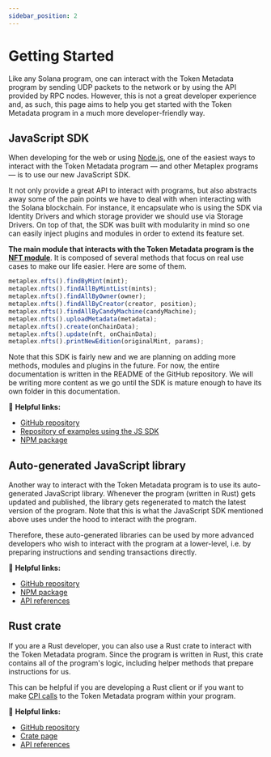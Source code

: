 ```yaml
---
sidebar_position: 2
---
```


# Getting Started

Like any Solana program, one can interact with the Token Metadata program by sending UDP packets to the network or by using the API provided by RPC nodes. However, this is not a great developer experience and, as such, this page aims to help you get started with the Token Metadata program in a much more developer-friendly way.

## JavaScript SDK

When developing for the web or using [Node.js](https://nodejs.org/en/), one of the easiest ways to interact with the Token Metadata program — and other Metaplex programs — is to use our new JavaScript SDK.

It not only provide a great API to interact with programs, but also abstracts away some of the pain points we have to deal with when interacting with the Solana blockchain. For instance, it encapsulate who is using the SDK via Identity Drivers and which storage provider we should use via Storage Drivers. On top of that, the SDK was built with modularity in mind so one can easily inject plugins and modules in order to extend its feature set.

**The main module that interacts with the Token Metadata program is the [NFT module](https://github.com/metaplex-foundation/js-next#nfts)**. It is composed of several methods that focus on real use cases to make our life easier. Here are some of them.

```ts
metaplex.nfts().findByMint(mint);
metaplex.nfts().findAllByMintList(mints);
metaplex.nfts().findAllByOwner(owner);
metaplex.nfts().findAllByCreator(creator, position);
metaplex.nfts().findAllByCandyMachine(candyMachine);
metaplex.nfts().uploadMetadata(metadata);
metaplex.nfts().create(onChainData);
metaplex.nfts().update(nft, onChainData);
metaplex.nfts().printNewEdition(originalMint, params);
```

Note that this SDK is fairly new and we are planning on adding more methods, modules and plugins in the future. For now, the entire documentation is written in the README of the GitHub repository. We will be writing more content as we go until the SDK is mature enough to have its own folder in this documentation.

🔗 **Helpful links:**

- [GitHub repository](https://github.com/metaplex-foundation/js-next)
- [Repository of examples using the JS SDK](https://github.com/metaplex-foundation/js-examples)
- [NPM package](https://www.npmjs.com/package/@metaplex-foundation/js-next)

## Auto-generated JavaScript library

Another way to interact with the Token Metadata program is to use its auto-generated JavaScript library. Whenever the program (written in Rust) gets updated and published, the library gets regenerated to match the latest version of the program. Note that this is what the JavaScript SDK mentioned above uses under the hood to interact with the program.

Therefore, these auto-generated libraries can be used by more advanced developers who wish to interact with the program at a lower-level, i.e. by preparing instructions and sending transactions directly.

🔗 **Helpful links:**

- [GitHub repository](https://github.com/metaplex-foundation/metaplex-program-library/tree/master/token-metadata/js)
- [NPM package](https://www.npmjs.com/package/@metaplex-foundation/mpl-token-metadata)
- [API references](https://metaplex-foundation.github.io/metaplex-program-library/docs/token-metadata/index.html)

## Rust crate

If you are a Rust developer, you can also use a Rust crate to interact with the Token Metadata program. Since the program is written in Rust, this crate contains all of the program's logic, including helper methods that prepare instructions for us.

This can be helpful if you are developing a Rust client or if you want to make [CPI calls](https://solanacookbook.com/references/programs.html#how-to-do-cross-program-invocation) to the Token Metadata program within your program.

🔗 **Helpful links:**

- [GitHub repository](https://github.com/metaplex-foundation/metaplex-program-library/tree/master/token-metadata/program)
- [Crate page](https://crates.io/crates/mpl-token-metadata)
- [API references](https://docs.rs/mpl-token-metadata/latest/mpl_token_metadata/)
